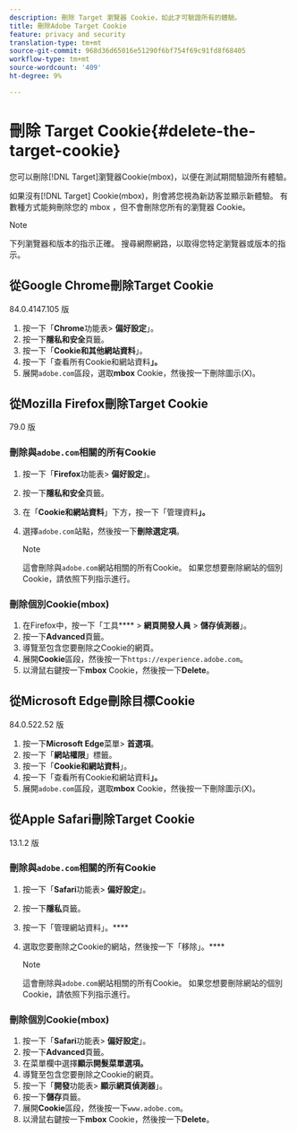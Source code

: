 ```yaml
---
description: 刪除 Target 瀏覽器 Cookie，如此才可驗證所有的體驗。
title: 刪除Adobe Target Cookie
feature: privacy and security
translation-type: tm+mt
source-git-commit: 968d36d65016e51290f6bf754f69c91fd8f68405
workflow-type: tm+mt
source-wordcount: '409'
ht-degree: 9%

---
```



# 刪除 Target Cookie{#delete-the-target-cookie}

您可以刪除[!DNL Target]瀏覽器Cookie(mbox)，以便在測試期間驗證所有體驗。

如果沒有[!DNL Target] Cookie(mbox)，則會將您視為新訪客並顯示新體驗。 有數種方式能夠刪除您的 mbox ，但不會刪除您所有的瀏覽器 Cookie。

>[!NOTE]
>
>下列瀏覽器和版本的指示正確。 搜尋網際網路，以取得您特定瀏覽器或版本的指示。

## 從Google Chrome刪除Target Cookie

84.0.4147.105 版

1. 按一下「**Chrome**&#x200B;功能表> **偏好設定**」。
1. 按一下&#x200B;**隱私和安全**&#x200B;頁籤。
1. 按一下「**Cookie和其他網站資料**」。
1. 按一下「查看所有Cookie和網站資料&#x200B;**」。**
1. 展開`adobe.com`區段，選取&#x200B;**mbox** Cookie，然後按一下刪除圖示(X)。

## 從Mozilla Firefox刪除Target Cookie

79.0 版

### 刪除與`adobe.com`相關的所有Cookie

1. 按一下「**Firefox**&#x200B;功能表> **偏好設定**」。
1. 按一下&#x200B;**隱私和安全**&#x200B;頁籤。
1. 在「**Cookie和網站資料**」下方，按一下「管理資料&#x200B;**」。**
1. 選擇`adobe.com`站點，然後按一下&#x200B;**刪除選定項**。

   >[!NOTE]
   >
   >這會刪除與`adobe.com`網站相關的所有Cookie。 如果您想要刪除網站的個別Cookie，請依照下列指示進行。

### 刪除個別Cookie(mbox)

1. 在Firefox中，按一下「工具&#x200B;**** > **網頁開發人員** > **儲存偵測器**」。
1. 按一下&#x200B;**Advanced**&#x200B;頁籤。
1. 導覽至包含您要刪除之Cookie的網頁。
1. 展開&#x200B;**Cookie**&#x200B;區段，然後按一下`https://experience.adobe.com`。
1. 以滑鼠右鍵按一下&#x200B;**mbox** Cookie，然後按一下&#x200B;**Delete**。

## 從Microsoft Edge刪除目標Cookie

84.0.522.52 版

1. 按一下&#x200B;**Microsoft Edge**&#x200B;菜單> **首選項**。
1. 按一下「**網站權限**」標籤。
1. 按一下「**Cookie和網站資料**」。
1. 按一下「查看所有Cookie和網站資料&#x200B;**」。**
1. 展開`adobe.com`區段，選取&#x200B;**mbox** Cookie，然後按一下刪除圖示(X)。

## 從Apple Safari刪除Target Cookie

13.1.2 版

### 刪除與`adobe.com`相關的所有Cookie

1. 按一下「**Safari**&#x200B;功能表> **偏好設定**」。
1. 按一下&#x200B;**隱私**&#x200B;頁籤。
1. 按一下「管理網站資料」。****
1. 選取您要刪除之Cookie的網站，然後按一下「移除」。****

   >[!NOTE]
   >
   >這會刪除與`adobe.com`網站相關的所有Cookie。 如果您想要刪除網站的個別Cookie，請依照下列指示進行。

### 刪除個別Cookie(mbox)

1. 按一下「**Safari**&#x200B;功能表> **偏好設定**」。
1. 按一下&#x200B;**Advanced**&#x200B;頁籤。
1. 在菜單欄中選擇&#x200B;**顯示開髮菜單選項。**
1. 導覽至包含您要刪除之Cookie的網頁。
1. 按一下「**開發**&#x200B;功能表> **顯示網頁偵測器**」。
1. 按一下&#x200B;**儲存**&#x200B;頁籤。
1. 展開&#x200B;**Cookie**&#x200B;區段，然後按一下`www.adobe.com`。
1. 以滑鼠右鍵按一下&#x200B;**mbox** Cookie，然後按一下&#x200B;**Delete**。
